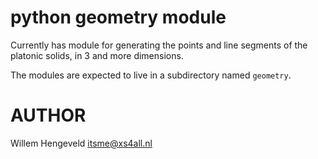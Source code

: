 python geometry module
======================

Currently has module for generating the points and line segments of the platonic solids, in 3 and more dimensions.

The modules are expected to live in a subdirectory named `geometry`.


AUTHOR
======

Willem Hengeveld <itsme@xs4all.nl>
